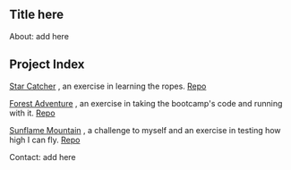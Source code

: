 ## Title here

About: add here

## Project Index

[Star Catcher](https://star--catcher.herokuapp.com/) , an exercise in learning the ropes. [Repo](https://github.com/SHG42/star_catcher.git)

[Forest Adventure](https://forestadventures.herokuapp.com/) , an exercise in taking the bootcamp's code and running with it. [Repo](https://github.com/SHG42/forest_adventure.git)

[Sunflame Mountain](https://sunflame-mountain.herokuapp.com/) , a challenge to myself and an exercise in testing how high I can fly. [Repo](https://github.com/SHG42/sunflame_mountain.git)

Contact: add here
